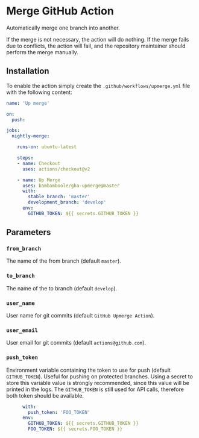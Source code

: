 # Merge GitHub Action

Automatically merge one branch into another.

If the merge is not necessary, the action will do nothing.
If the merge fails due to conflicts, the action will fail, and the repository
maintainer should perform the merge manually.

## Installation

To enable the action simply create the `.github/workflows/upmerge.yml`
file with the following content:

```yml
name: 'Up merge'

on:
  push:

jobs:
  nightly-merge:

    runs-on: ubuntu-latest

    steps:
    - name: Checkout
      uses: actions/checkout@v2

    - name: Up Merge
      uses: bambamboole/gha-upmerge@master
      with:
        stable_branch: 'master'
        development_branch: 'develop'
      env:
        GITHUB_TOKEN: ${{ secrets.GITHUB_TOKEN }}
```

## Parameters

### `from_branch`

The name of the from branch (default `master`).

### `to_branch`

The name of the to branch (default `develop`).

### `user_name`

User name for git commits (default `GitHub Upmerge Action`).

### `user_email`

User email for git commits (default `actions@github.com`).

### `push_token`

Environment variable containing the token to use for push (default
`GITHUB_TOKEN`).
Useful for pushing on protected branches.
Using a secret to store this variable value is strongly recommended, since this
value will be printed in the logs.
The `GITHUB_TOKEN` is still used for API calls, therefore both token should be
available.

```yml
      with:
        push_token: 'FOO_TOKEN'
      env:
        GITHUB_TOKEN: ${{ secrets.GITHUB_TOKEN }}
        FOO_TOKEN: ${{ secrets.FOO_TOKEN }}
```

